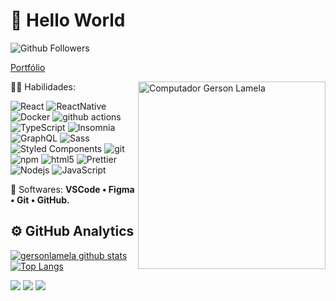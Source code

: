 # 👋 Hello World
![Github Followers](https://img.shields.io/github/followers/gersonlamela?label=Follow&style=social)

<a href="https://gersonlamela.vercel.app/">Portfólio</a>

<img src="https://raw.githubusercontent.com/MicaelliMedeiros/micaellimedeiros/master/image/computer-illustration.png" min-width="300px" max-width="300px" width="300px" align="right" alt="Computador Gerson Lamela">

<p align="left">
  🦸‍♂️ Habilidades: <p>
  <img alt="React" src="https://img.shields.io/badge/-React-45b8d8?style=flat-square&logo=react&logoColor=white" />
  <img alt="ReactNative" src="https://img.shields.io/badge/-ReactNative-45b8d8?style=flat-square&logo=react&logoColor=white" />
  <img alt="Docker" src="https://img.shields.io/badge/-Docker-46a2f1?style=flat-square&logo=docker&logoColor=white" />
  <img alt="github actions" src="https://img.shields.io/badge/-Github_Actions-2088FF?style=flat-square&logo=github-actions&logoColor=white" />
  <img alt="TypeScript" src="https://img.shields.io/badge/-TypeScript-007ACC?style=flat-square&logo=typescript&logoColor=white" />
  <img alt="Insomnia" src="https://img.shields.io/badge/-Insomnia-5849BE?style=flat-square&logo=insomnia&logoColor=white" />
  <img alt="GraphQL" src="https://img.shields.io/badge/-GraphQL-E10098?style=flat-square&logo=graphql&logoColor=white" />
  <img alt="Sass" src="https://img.shields.io/badge/-Sass-CC6699?style=flat-square&logo=sass&logoColor=white" />
  <img alt="Styled Components" src="https://img.shields.io/badge/-Styled_Components-db7092?style=flat-square&logo=styled-components&logoColor=white" />
  <img alt="git" src="https://img.shields.io/badge/-Git-F05032?style=flat-square&logo=git&logoColor=white" />
  <img alt="npm" src="https://img.shields.io/badge/-NPM-CB3837?style=flat-square&logo=npm&logoColor=white" />
  <img alt="html5" src="https://img.shields.io/badge/-HTML5-E34F26?style=flat-square&logo=html5&logoColor=white" />
  <img alt="Prettier" src="https://img.shields.io/badge/-Prettier-F7B93E?style=flat-square&logo=prettier&logoColor=white" />
  <img alt="Nodejs" src="https://img.shields.io/badge/-Nodejs-43853d?style=flat-square&logo=Node.js&logoColor=white" />
<img alt="JavaScript" src="https://img.shields.io/badge/-Javascript-FCDC00?style=flat-square&logo=javascript&logoColor=white" />

</p>
</p>

<p align="left">
  💼 Softwares: <strong>VSCode • Figma • Git • GitHub.</strong>
</p>

## ⚙️  GitHub Analytics

[![gersonlamela github stats](https://github-readme-stats.vercel.app/api?username=gersonlamela&show_icons=true&hide=issues,contribs)](https://github.com/anuraghazra/github-readme-stats)
[![Top Langs](https://github-readme-stats.vercel.app/api/top-langs/?username=gersonlamela&layout=compact)](https://github.com/anuraghazra/github-readme-stats)

<p align="left">
  <a href="https://www.instagram.com/gerson_eva_/" alt="Instagram">
  <img src="https://img.shields.io/badge/-Instagram-E1306C?style=for-the-badge&logo=instagram&logoColor=white&https://www.instagram.com/gerson_eva_/"/></a>
  
  <a href="https://www.linkedin.com/in/gersonlamela/" alt="Linkedin">
  <img src="https://img.shields.io/badge/-Linkedin-0e76a8?style=for-the-badge&logo=Linkedin&logoColor=white&https://www.linkedin.com/in/gersonlamela/" /></a>

 <a href="mailto:gersonlamela7@gmail.com">
  <img src="https://img.shields.io/badge/-Gmail-FD1D1D?style=for-the-badge&logo=Gmail&logoColor=white&link=#"></a>
</p>  
